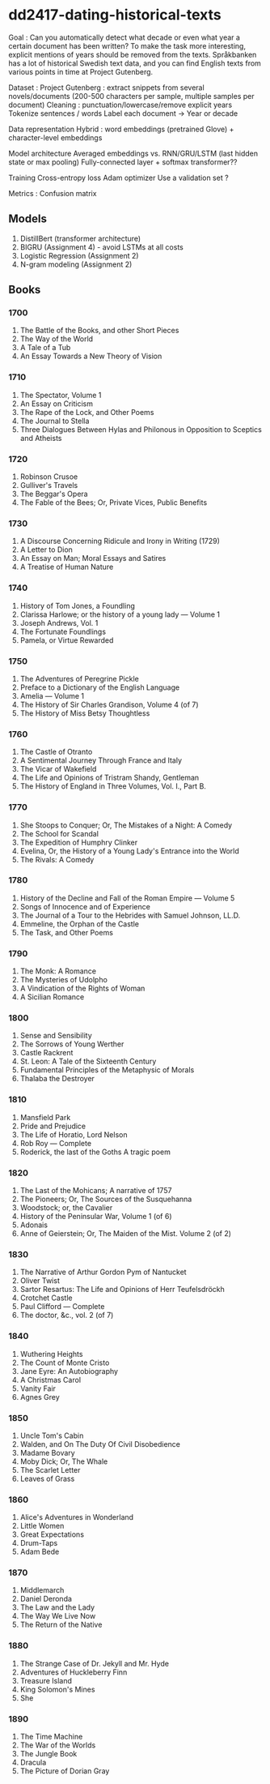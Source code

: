 # dd2417-dating-historical-texts


Goal : Can you automatically detect what decade or even what year a certain document has been written? To make the task more interesting, explicit mentions of
years should be removed from the texts. Språkbanken has a lot of historical Swedish text data, and you can find English texts from various points in time at Project Gutenberg.

Dataset :
Project Gutenberg : 
extract snippets from several novels/documents (200-500 characters per sample, multiple samples per document)
Cleaning : punctuation/lowercase/remove explicit years
Tokenize sentences / words
Label each document → Year or decade

Data representation
Hybrid : word embeddings (pretrained Glove) + character-level embeddings

Model architecture
Averaged embeddings vs. RNN/GRU/LSTM (last hidden state or max pooling)
Fully-connected layer + softmax 
transformer??

Training
Cross-entropy loss
Adam optimizer
Use a validation set ?

Metrics : Confusion matrix 

## Models 
1. DistillBert (transformer architecture)
2. BIGRU (Assignment 4) - avoid LSTMs at all costs
3. Logistic Regression (Assignment 2)
4. N-gram modeling (Assignment 2)

## Books 
### 1700 
1. The Battle of the Books, and other Short Pieces 
2. The Way of the World 
3. A Tale of a Tub 
4. An Essay Towards a New Theory of Vision 

### 1710 
1. The Spectator, Volume 1 
2. An Essay on Criticism
3. The Rape of the Lock, and Other Poems
4. The Journal to Stella
5. Three Dialogues Between Hylas and Philonous in Opposition to Sceptics and Atheists

### 1720 
1. Robinson Crusoe
2. Gulliver's Travels
3. The Beggar's Opera
4. The Fable of the Bees; Or, Private Vices, Public Benefits

### 1730
1. A Discourse Concerning Ridicule and Irony in Writing (1729)
2. A Letter to Dion
3. An Essay on Man; Moral Essays and Satires
4. A Treatise of Human Nature

### 1740 
1. History of Tom Jones, a Foundling
2. Clarissa Harlowe; or the history of a young lady — Volume 1
3. Joseph Andrews, Vol. 1
4. The Fortunate Foundlings
5. Pamela, or Virtue Rewarded

### 1750 
1. The Adventures of Peregrine Pickle
2. Preface to a Dictionary of the English Language
3. Amelia — Volume 1
4. The History of Sir Charles Grandison, Volume 4 (of 7)
5. The History of Miss Betsy Thoughtless

### 1760
1. The Castle of Otranto
2. A Sentimental Journey Through France and Italy
3. The Vicar of Wakefield
4. The Life and Opinions of Tristram Shandy, Gentleman
5. The History of England in Three Volumes, Vol. I., Part B.

### 1770 
1. She Stoops to Conquer; Or, The Mistakes of a Night: A Comedy
2. The School for Scandal
3. The Expedition of Humphry Clinker
4. Evelina, Or, the History of a Young Lady's Entrance into the World
5. The Rivals: A Comedy

### 1780
1. History of the Decline and Fall of the Roman Empire — Volume 5
2. Songs of Innocence and of Experience
3. The Journal of a Tour to the Hebrides with Samuel Johnson, LL.D.
4. Emmeline, the Orphan of the Castle
5.  The Task, and Other Poems 

### 1790
1.  The Monk: A Romance
2. The Mysteries of Udolpho
3. A Vindication of the Rights of Woman
4.  A Sicilian Romance

### 1800 
1.  Sense and Sensibility
2. The Sorrows of Young Werther
3. Castle Rackrent
4. St. Leon: A Tale of the Sixteenth Century
5. Fundamental Principles of the Metaphysic of Morals
6. Thalaba the Destroyer

### 1810 
1. Mansfield Park
2. Pride and Prejudice
3. The Life of Horatio, Lord Nelson
4. Rob Roy — Complete
5. Roderick, the last of the Goths A tragic poem

### 1820 
1. The Last of the Mohicans; A narrative of 1757
2. The Pioneers; Or, The Sources of the Susquehanna
3. Woodstock; or, the Cavalier
4. History of the Peninsular War, Volume 1 (of 6)
5. Adonais
6. Anne of Geierstein; Or, The Maiden of the Mist. Volume 2 (of 2)

### 1830 
1. The Narrative of Arthur Gordon Pym of Nantucket
2. Oliver Twist
3. Sartor Resartus: The Life and Opinions of Herr Teufelsdröckh
4. Crotchet Castle
5.  Paul Clifford — Complete
6. The doctor, &c., vol. 2 (of 7)

### 1840
1. Wuthering Heights
2. The Count of Monte Cristo
3. Jane Eyre: An Autobiography
4. A Christmas Carol
5.  Vanity Fair
6.  Agnes Grey

### 1850 
1. Uncle Tom's Cabin
2. Walden, and On The Duty Of Civil Disobedience
3. Madame Bovary
4. Moby Dick; Or, The Whale
5.  The Scarlet Letter
6. Leaves of Grass

### 1860
1. Alice's Adventures in Wonderland
2. Little Women
3. Great Expectations
4. Drum-Taps
5. Adam Bede

### 1870 
1. Middlemarch
2. Daniel Deronda
3. The Law and the Lady
4. The Way We Live Now
5. The Return of the Native

### 1880 
1. The Strange Case of Dr. Jekyll and Mr. Hyde
2. Adventures of Huckleberry Finn
3. Treasure Island 
4. King Solomon's Mines
5. She

### 1890 
1. The Time Machine
2. The War of the Worlds
3. The Jungle Book
4. Dracula
5. The Picture of Dorian Gray
